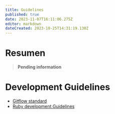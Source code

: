 ```yaml
---
title: Guidelines
published: true
date: 2023-11-07T16:11:06.275Z
editor: markdown
dateCreated: 2023-10-25T14:31:19.130Z
---
```


# Resumen
> **Pending information**




# Development Guidelines

- [Gitflow standard](https://www.atlassian.com/git/tutorials/comparing-workflows/gitflow-workflow)
- [Ruby development Guidelines](ruby-development.md)

